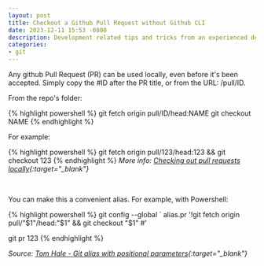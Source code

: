```yaml
---
layout: post
title: Checkout a Github Pull Request without Github CLI
date: 2023-12-11 15:53 -0800
description: Development related tips and tricks from an experienced developer.
categories:
- git
---
```


Any github Pull Request (PR) can be used locally, even before it's been accepted.  Simply copy the #ID after the PR title, or from the URL: /pull/ID.

From the repo's folder:

{% highlight powershell %}
git fetch origin pull/ID/head:NAME
git checkout NAME
{% endhighlight %}

For example:

{% highlight powershell %}
git fetch origin pull/123/head:123 && git checkout 123
{% endhighlight %}
*More info: [Checking out pull requests locally](https://docs.github.com/en/pull-requests/collaborating-with-pull-requests/reviewing-changes-in-pull-requests/checking-out-pull-requests-locally){:target="_blank"}*

<br />

You can make this a convenient alias. For example, with Powershell:

{% highlight powershell %}
git config --global `
alias.pr '!git fetch origin pull/"$1"/head:"$1" && git checkout "$1" #'

git pr 123
{% endhighlight %}


*Source: [Tom Hale - Git alias with positional parameters](https://stackoverflow.com/a/39523506){:target="_blank"}*